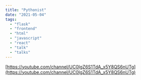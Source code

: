 ```yaml
---
title: "Pythonist"
date: "2021-05-04"
tags:
  - "flask"
  - "frontend"
  - "html"
  - "javascript"
  - "react"
  - "talk"
  - "talks"
---
```


[https://youtube.com/channel/UC0IgZ6S1TdA_x5Y8QS6nUTg](https://youtube.com/channel/UC0IgZ6S1TdA_x5Y8QS6nUTg)
